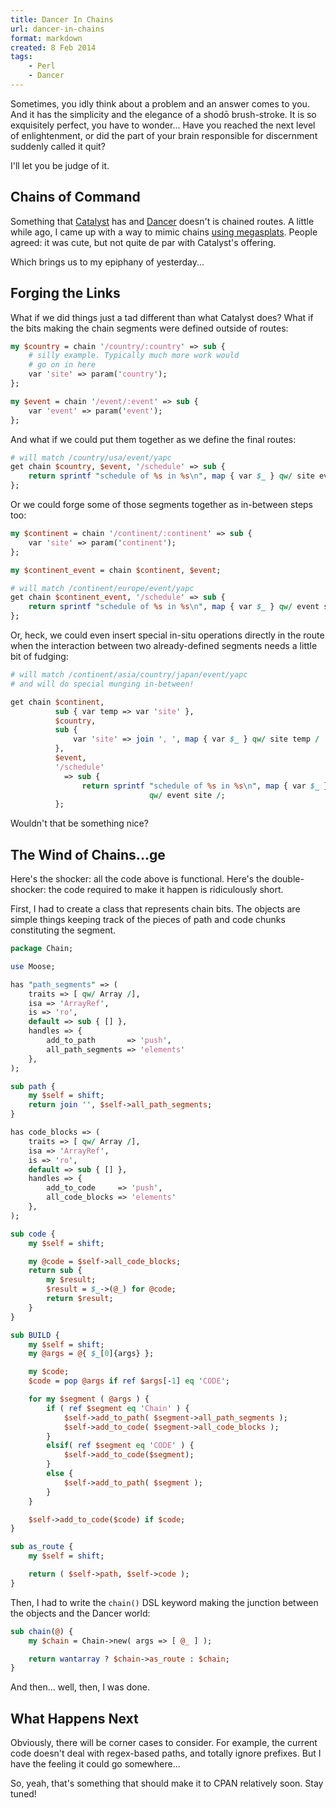 ```yaml
---
title: Dancer In Chains
url: dancer-in-chains
format: markdown
created: 8 Feb 2014
tags:
    - Perl
    - Dancer
---
```


Sometimes, you idly think about a problem and an answer comes to you.
And it has the simplicity and the elegance of a shodō brush-stroke. It
is so exquisitely perfect, you have to wonder... Have you reached the
next level of enlightenment, or did the part of your brain 
responsible for discernment suddenly called it quit?

I'll let you be judge of it.

## Chains of Command

Something that [Catalyst](http://catalystframework.org) has and 
[Dancer](http://perldancer.org) doesn't is chained routes. A little while ago, 
I came up with a way to mimic chains [using megasplats](blog:chained-dancer).
People agreed: it was cute, but not quite de par with Catalyst's offering.

Which brings us to my epiphany of yesterday...

## Forging the Links

What if we did things just a tad different than what Catalyst does?
What if the bits making the chain segments were defined outside of routes:

``` perl
my $country = chain '/country/:country' => sub {
    # silly example. Typically much more work would 
    # go on in here
    var 'site' => param('country');
};

my $event = chain '/event/:event' => sub {
    var 'event' => param('event');
};
```

And what if we could put them together as we define the final routes:

``` perl
# will match /country/usa/event/yapc
get chain $country, $event, '/schedule' => sub {
    return sprintf "schedule of %s in %s\n", map { var $_ } qw/ site event/;
};
```

Or we could forge some of those segments together as in-between steps too:

```perl
my $continent = chain '/continent/:continent' => sub {
    var 'site' => param('continent');
};

my $continent_event = chain $continent, $event;

# will match /continent/europe/event/yapc
get chain $continent_event, '/schedule' => sub {
    return sprintf "schedule of %s in %s\n", map { var $_ } qw/ event site /;
};
```

Or, heck, we could even insert special in-situ operations directly in the
route when the interaction between two already-defined segments needs a
little bit of fudging:

```perl
# will match /continent/asia/country/japan/event/yapc
# and will do special munging in-between!

get chain $continent, 
          sub { var temp => var 'site' },
          $country, 
          sub {
              var 'site' => join ', ', map { var $_ } qw/ site temp /
          },
          $event, 
          '/schedule' 
            => sub {
                return sprintf "schedule of %s in %s\n", map { var $_ } 
                               qw/ event site /;
          };
```

Wouldn't that be something nice?

## The Wind of Chains...ge

Here's the shocker: all the code above is functional. Here's the
double-shocker: the code required to make it happen is ridiculously
short.

First, I had to create a class that represents chain bits. The objects are
simple things keeping track of the pieces of path and code chunks constituting 
the segment.

```perl
package Chain;

use Moose;

has "path_segments" => (
    traits => [ qw/ Array /],
    isa => 'ArrayRef',
    is => 'ro',
    default => sub { [] },
    handles => {
        add_to_path       => 'push',
        all_path_segments => 'elements'
    },
);

sub path {
    my $self = shift;
    return join '', $self->all_path_segments;
}

has code_blocks => (
    traits => [ qw/ Array /],
    isa => 'ArrayRef',
    is => 'ro',
    default => sub { [] },
    handles => {
        add_to_code     => 'push',
        all_code_blocks => 'elements'
    },
);

sub code {
    my $self = shift;

    my @code = $self->all_code_blocks;
    return sub {
        my $result;
        $result = $_->(@_) for @code;
        return $result;
    }
}

sub BUILD {
    my $self = shift;
    my @args = @{ $_[0]{args} };

    my $code;
    $code = pop @args if ref $args[-1] eq 'CODE';

    for my $segment ( @args ) {
        if ( ref $segment eq 'Chain' ) {
            $self->add_to_path( $segment->all_path_segments );
            $self->add_to_code( $segment->all_code_blocks );
        }
        elsif( ref $segment eq 'CODE' ) {
            $self->add_to_code($segment);
        } 
        else {
            $self->add_to_path( $segment );
        }
    }

    $self->add_to_code($code) if $code;
}

sub as_route {
    my $self = shift;

    return ( $self->path, $self->code );
}
```
Then, I had to write the `chain()` DSL keyword making the junction
between the objects and the Dancer world:

```perl
sub chain(@) {
    my $chain = Chain->new( args => [ @_ ] );

    return wantarray ? $chain->as_route : $chain;
}
```

And then... well, then, I was done.

## What Happens Next

Obviously, there will be corner cases to consider. For example, 
the current code doesn't deal with regex-based paths, and
totally ignore prefixes. But I have the feeling it could go somewhere...

So, yeah, that's something that should make it to CPAN relatively soon. 
Stay tuned!
